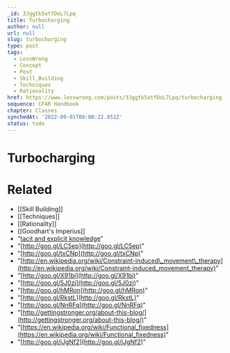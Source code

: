 ```yaml
---
_id: 3Jggtk5otfDoL7Lpq
title: Turbocharging
author: null
url: null
slug: turbocharging
type: post
tags:
  - LessWrong
  - Concept
  - Post
  - Skill_Building
  - Techniques
  - Rationality
href: https://www.lesswrong.com/posts/3Jggtk5otfDoL7Lpq/turbocharging
sequence: CFAR Handbook
chapter: Classes
synchedAt: '2022-09-01T09:08:22.951Z'
status: todo
---
```


# Turbocharging


# Related

- [[Skill Building]]
- [[Techniques]]
- [[Rationality]]
- [[Goodhart's Imperius]]
- "[tacit and explicit knowledge](https://www.lesswrong.com/s/KAv8z6oJCTxjR8vdR/p/gKeHcikcXA3bApyoM#The_tacit_and_the_explicit)"
- "[http://goo.gl/LC5ep](http://goo.gl/LC5ep)"
- "[http://goo.gl/txCNp](http://goo.gl/txCNp)"
- "[http://en.wikipedia.org/wiki/Constraint-induced\_movement\_therapy](http://en.wikipedia.org/wiki/Constraint-induced_movement_therapy)"
- "[http://goo.gl/X91bi](http://goo.gl/X91bi)"
- "[http://goo.gl/5J0zj](http://goo.gl/5J0zj)"
- "[http://goo.gl/hMRon](http://goo.gl/hMRon)"
- "[http://goo.gl/RkstL](http://goo.gl/RkstL)"
- "[http://goo.gl/NnRFq](http://goo.gl/NnRFq)"
- "[http://gettingstronger.org/about-this-blog/](http://gettingstronger.org/about-this-blog/)"
- "[https://en.wikipedia.org/wiki/Functional_fixedness](https://en.wikipedia.org/wiki/Functional_fixedness)"
- "[http://goo.gl/jJgNf2](http://goo.gl/jJgNf2)"
